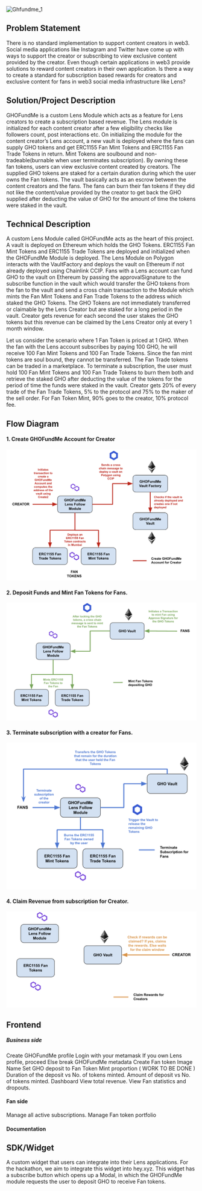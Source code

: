 ![Ghfundme_1](https://github.com/gabrielantonyxaviour/ghofundme/assets/79229998/12d61674-fdf4-4d86-a11c-6b91d87d3ab4)

## Problem Statement

There is no standard implementation to support content creators in web3. Social media applications like Instagram and Twitter have come up with ways to support the creator or subscribing to view exclusive content provided by the creator. Even though certain applications in web3 provide solutions to reward content creators in their own application. Is there a way to create a standard for subscription based rewards for creators and exclusive content for fans in web3 social media infrastructure like Lens?

## Solution/Project Description

GHOFundMe is a custom Lens Module which acts as a feature for Lens creators to create a subscription based revenue. The Lens module is initialized for each content creator after a few eligibility checks like followers count, post interactions etc. On initializing the module for the content creator’s Lens account, a new vault is deployed where the fans can supply GHO tokens and get ERC1155 Fan Mint Tokens and ERC1155 Fan Trade Tokens in return. Mint Tokens are soulbound and non-tradeable(burnable when user terminates subscription). By owning these fan tokens, users can view exclusive content created by creators. The supplied GHO tokens are staked for a certain duration during which the user owns the Fan tokens. The vault basically acts as an escrow between the content creators and the fans. The fans can burn their fan tokens if they did not like the content/value provided by the creator to get back the GHO supplied after deducting the value of GHO for the amount of time the tokens were staked in the vault.

## Technical Description

A custom Lens Module called GHOFundMe acts as the heart of this project. A vault is deployed on Ethereum which holds the GHO Tokens. ERC1155 Fan Mint Tokens and ERC1155 Trade Tokens are deployed and initialized when the GHOFundMe Module is deployed. The Lens Module on Polygon interacts with the VaultFactory and deploys the vault on Ethereum if not already deployed using Chainlink CCIP. Fans with a Lens account can fund GHO to the vault on Ethereum by passing the approvalSignature to the subscribe function in the vault which would transfer the GHO tokens from the fan to the vault and send a cross chain transaction to the Module which mints the Fan Mint Tokens and Fan Trade Tokens to the address which staked the GHO Tokens. The GHO Tokens are not immediately transferred or claimable by the Lens Creator but are staked for a long period in the vault. Creator gets revenue for each second the user stakes the GHO tokens but this revenue can be claimed by the Lens Creator only at every 1 month window.

Let us consider the scenario where 1 Fan Token is priced at 1 GHO. When the fan with the Lens account subscribes by paying 100 GHO, he will receive 100 Fan Mint Tokens and 100 Fan Trade Tokens. Since the fan mint tokens are soul bound, they cannot be transferred. The Fan Trade tokens can be traded in a marketplace. To terminate a subscription, the user must hold 100 Fan Mint Tokens and 100 Fan Trade Tokens to burn them both and retrieve the staked GHO after deducting the value of the tokens for the period of time the funds were staked in the vault. Creator gets 20% of every trade of the Fan Trade Tokens, 5% to the protocol and 75% to the maker of the sell order. For Fan Token Mint, 90% goes to the creator, 10% protocol fee.

## Flow Diagram

#### 1. Create GHOFundMe Account for Creator

![Create Account](screenshots/create-account.png)

#### 2. Deposit Funds and Mint Fan Tokens for Fans.

![Mint Tokens](screenshots/mint-tokens.png)

#### 3. Terminate subscription with a creator for Fans.

![Terminate Subscription](screenshots/teminate-subscription.png)

#### 4. Claim Revenue from subscription for Creator.

![Claim Revenue](screenshots/claim-rewards.png)

## Frontend

##### Business side

Create GHOFundMe profile
Login with your metamask
If you own Lens profile, proceed
Else break
GHOFundMe metadata
Create Fan token
Image
Name
Set GHO deposit to Fan Token Mint proportion ( WORK TO BE DONE )
Duration of the deposit vs No. of tokens minted.
Amount of deposit vs No. of tokens minted.
Dashboard
View total revenue.
View Fan statistics and dropouts.

#### Fan side

Manage all active subscriptions.
Manage Fan token portfolio

#### Documentation

## SDK/Widget

A custom widget that users can integrate into their Lens applications. For the hackathon, we aim to integrate this widget into hey.xyz. This widget has a subscribe button which opens up a Modal, in which the GHOFundMe module requests the user to deposit GHO to receive Fan tokens.
